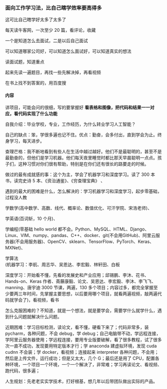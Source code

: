 
### 面向工作学习法，比自己瞎学效率要高得多

这可比自己瞎学好太多了太多了  

每天读牛客网，一次至少 20 篇，看评论，收藏  

一个是知道怎么去面试，二是以后自己面试  

可以知道哪家公司好，可以知道怎么面试好，可以知道真实的想法  

读面试题，知道重点  

起来先读一遍题目，再找一些先解决掉，再看视频  

在书上找不到答案的，用百度搜  


#### 内容

讲项目，可能会问的很细，写的要掌握好 **看表格和图像，把代码和结果一一对应，看代码实现了什么功能**   

自我介绍：毕业学校，专业，工作经历，为什么转业学习人工智能？  

自己的缺点：笨，学很多遍也记不住。优点：勤奋，会多付出，直到学会为止。终身学习，每天进步。  

查理芒格：我不断地看到有些人在生活中越过越好。他们不是最聪明的，甚至不是最勤奋的，但他们是学习机器。他们每天夜里睡觉时都比那天早晨聪明一点点。孩子们，这种习惯对你们很有帮助，特别是在你们还有很长的路要走的时候。  

做过的最有成就感的事：这个为主，学会了机器学习和深度学习。读了 300 本书，读完史诗 5 本、《资治通鉴》、《穷查理宝典》 、

遇到的最大的困难是什么，怎么解决的：学习机器学习和深度学习，起步零基础，过程没人教  

学数学(高中数学、高数、线代、概率论、数值优化、可汗学院、宋浩老师)、  

学英语(百词斩，10 个月)、  

学编程(零基础 hello world 都不会。Python、MySQL、HTML、Django、Linux、VIM、numpy、pandas、C++、docker、git(不会用GitHub)、阿里云服务器(不会用服务器)、OpenCV、sklearn、TensorFlow、PyTorch、Keras、MXNet)、  

学算法  
(机器学习：李航、周志华、吴恩达、李宏毅、林轩田、白板  

深度学习：开始看不懂，先看的发展史和产业应用；邱锡鹏、李沐、花书、Hands-on、Keras 作者、斋藤康毅、论文、吴恩达、李宏毅、李沐、李飞飞、manning、唐宇迪 3000 节课，两遍，130 多个项目；内容过多，都完全掌握至少要两三年时间，先掌握主要思想，以后要用哪个项目，就看两遍视频，敲两遍代码就学会了)，看视频，看书  

怎么克服困难的？不知道，就是一个想法，就是要学会，需要学什么就学什么，遇到什么问题就解决什么问题。  

近期困难：学习目标检测，读论文，看不懂，硬看下来了；代码非常多，装 pycharm，各种问题，不会 debug，学 debug；自己电脑带不动，学远程连接，学阿里云服务器使用；学远程连接，要用专业版要破解，看了很多教程，试了很多次一直不成功，发现要用特定版本才行；学 anaconda 建虚拟环境，发现 cuda cudnn 不会装；学 docker，看视频；连接起来 interpreter 各种问题，不会用；然后是上传文件，运行成功；但是又太大，几个 G；最后还是用了 CPU，配置各种环境，一个项目一个环境，一个一个解决了，非常难；学习再读论文、看视频、跑代码，很多遍；  

人生规划：先老老实实学技术，打好根基，想几年以后带团队做出实际的产品。  



